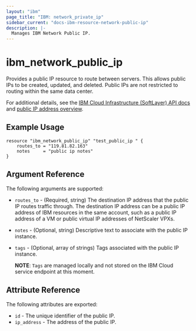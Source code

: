 ```yaml
---
layout: "ibm"
page_title: "IBM: network_private_ip"
sidebar_current: "docs-ibm-resource-network-public-ip"
description: |-
  Manages IBM Network Public IP.
---
```


# ibm\_network_public_ip

Provides a public IP resource to route between servers. This allows public IPs to be created, updated, and deleted. Public IPs are not restricted to routing within the same data center.

For additional details, see the [IBM Cloud Infrastructure (SoftLayer) API docs](http://sldn.softlayer.com/reference/services/SoftLayer_Network_Subnet_IpAddress_Global) and [public IP address overview](https://knowledgelayer.softlayer.com/learning/global-ip-addresses).

## Example Usage

```hcl
resource "ibm_network_public_ip" "test_public_ip " {
    routes_to = "119.81.82.163"
    notes     = "public ip notes"
}
```

## Argument Reference

The following arguments are supported:

* `routes_to` - (Required, string) The destination IP address that the public IP routes traffic through. The destination IP address can be a public IP address of IBM resources in the same account, such as a public IP address of a VM or public virtual IP addresses of NetScaler VPXs.
* `notes` - (Optional, string) Descriptive text to associate with the public IP instance.
* `tags` - (Optional, array of strings) Tags associated with the public IP instance.  

  **NOTE**: `Tags` are managed locally and not stored on the IBM Cloud service endpoint at this moment.

## Attribute Reference

The following attributes are exported:

* `id` - The unique identifier of the public IP.
* `ip_address` - The address of the public IP.
